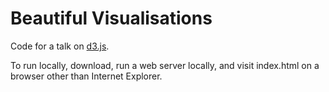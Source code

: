 Beautiful Visualisations
========================

Code for a talk on [d3.js](http://d3js.org/).

To run locally, download, run a web server locally, and visit index.html on a browser other than Internet Explorer.
